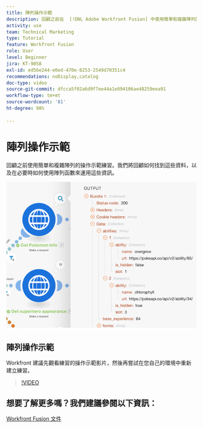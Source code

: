 ```yaml
---
title: 陣列操作示範
description: 回顧之前在  [!DNL Adobe Workfront Fusion] 中使用簡單和複雜陣列的操作示範練習。
activity: use
team: Technical Marketing
type: Tutorial
feature: Workfront Fusion
role: User
level: Beginner
jira: KT-9058
exl-id: ed56e244-e0ed-470e-8253-2549d70351c4
recommendations: noDisplay,catalog
doc-type: video
source-git-commit: dfcca5f02a6d9f7ee44a1e894106ae48259eea91
workflow-type: tm+mt
source-wordcount: '81'
ht-degree: 98%

---
```


# 陣列操作示範

回顧之前使用簡單和複雜陣列的操作示範練習。我們將回顧如何找到這些資料，以及在必要時如何使用陣列函數來運用這些資訊。

![影像顯示 Fusion 情境](assets/final-functional-bits-and-bobs-1.png)

## 陣列操作示範

Workfront 建議先觀看練習的操作示範影片，然後再嘗試在您自己的環境中重新建立練習。

>[!VIDEO](https://video.tv.adobe.com/v/335299/?quality=12&learn=on&enablevpops)


## 想要了解更多嗎？我們建議參閱以下資訊：

[Workfront Fusion 文件](https://experienceleague.adobe.com/zh-hant/docs/workfront-fusion/using/get-started-with-fusion/understand-workfront-fusion/workfront-fusion-overview)
